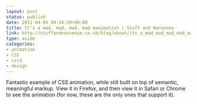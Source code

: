 ```yaml
---
layout: post
status: publish
date: 2011-04-05 00:24:39+00:00
title: It’s a mad, mad, mad, mad manimation | Stuff and Nonsense
link: http://stuffandnonsense.co.uk/blog/about/its_a_mad_mad_mad_mad_manimation/
type: aside
categories:
- animation
- CSS
- css3
- design
---
```


Fantastic example of CSS animation, while still built on top of semantic, meaningful markup. View it in Firefox, and then view it in Safari or Chrome to see the animation (for now, these are the only ones that support it).
